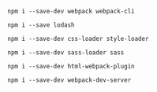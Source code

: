```
npm i --save-dev webpack webpack-cli
```

```
npm i --save lodash
```

```
npm i --save-dev css-loader style-loader
```

```
npm i --save-dev sass-loader sass
```

```
npm i --save-dev html-webpack-plugin
```

```
npm i --save-dev webpack-dev-server
```